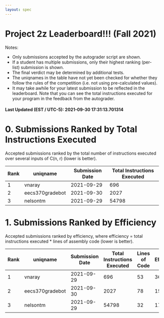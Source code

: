 ```yaml
---
layout: spec
---
```


Project 2z Leaderboard!!! (Fall 2021)
==============================
Notes:
- Only submissions accepted by the autograder script are shown.
- If a student has multiple submissions, only their highest ranking (per-list) submission is shown.
- The final verdict may be determined by additional tests.
- The uniqnames in the table have not yet been checked for whether they follow the rules of the competition (i.e. not using pre-calculated values).
- It may take awhile for your latest submission to be reflected in the leaderboard. Note that you can see the total instructions executed for your program in the feedback from the autograder.


#### Last Updated (EST / UTC-5): 2021-09-30 17:31:13.701314

# 0. Submissions Ranked by Total Instructions Executed
Accepted submissions ranked by the total number of instructions executed over several inputs of C(n, r) (lower is better).

| Rank  | uniqname | Submission Date | Total Instructions Executed |
|---|---|---|---|
| 1 | vnaray | 2021-09-29 | 696 |
| 2 | eecs370gradebot | 2021-09-30 | 2027 |
| 3 | nelsontm | 2021-09-29 | 54798 |


# 1. Submissions Ranked by Efficiency
Accepted submissions ranked by efficiency, where efficiency = total instructions executed * lines of assembly code (lower is better).

| Rank  | uniqname | Submission Date | Total Instructions Executed |Lines of Code | Efficiency |
|---|---|---|---|---|---|
| 1 | vnaray | 2021-09-29 | 696 | 53 | 36888 |
| 2 | eecs370gradebot | 2021-09-30 | 2027 | 78 | 158106 |
| 3 | nelsontm | 2021-09-29 | 54798 | 32 | 1753536 |


